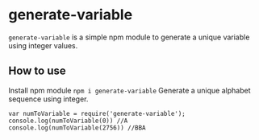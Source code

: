 # generate-variable
`generate-variable` is a simple npm module to generate a unique variable using integer values. 

## How to use
Install npm module
`npm i generate-variable`
Generate a unique alphabet sequence using integer.
```
var numToVariable = require('generate-variable');
console.log(numToVariable(0)) //A
console.log(numToVariable(2756)) //BBA
```

